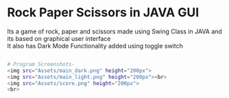 # Rock Paper Scissors in JAVA GUI

Its a game of rock, paper and scissors made using Swing Class in JAVA and its based on graphical user interface<br>
It also has Dark Mode Functionality added using toggle switch<br>

```bash

# Program Screenshots-
<img src="Assets/main_dark.png" height="200px">
<img src="Assets/main_light.png" height="200px"><br>
<img src="Assets/score.png" height="200px">
<br>
